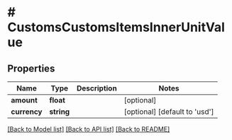 # # CustomsCustomsItemsInnerUnitValue

## Properties

Name | Type | Description | Notes
------------ | ------------- | ------------- | -------------
**amount** | **float** |  | [optional]
**currency** | **string** |  | [optional] [default to 'usd']

[[Back to Model list]](../../README.md#models) [[Back to API list]](../../README.md#endpoints) [[Back to README]](../../README.md)
